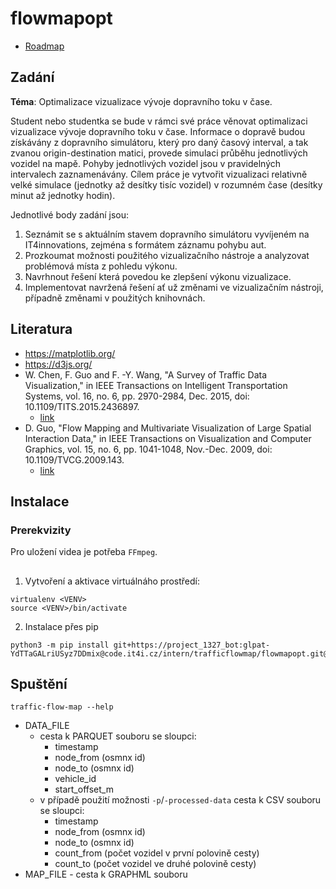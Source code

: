 # flowmapopt

* [Roadmap](../../wikis/Roadmap)

## Zadání
**Téma**: Optimalizace vizualizace vývoje dopravního toku v čase.

Student nebo studentka se bude v rámci své práce věnovat optimalizaci vizualizace vývoje dopravního toku v čase. Informace o dopravě budou získávány z dopravního simulátoru, který pro daný časový interval, a tak zvanou origin-destination matici, provede simulaci průběhu jednotlivých vozidel na mapě. Pohyby jednotlivých vozidel jsou v pravidelných intervalech zaznamenávány. Cílem práce je vytvořit vizualizaci relativně velké simulace (jednotky až desítky tisíc vozidel) v rozumném čase (desítky minut až jednotky hodin).

Jednotlivé body zadání jsou:
1.	Seznámit se s aktuálním stavem dopravního simulátoru vyvíjeném na IT4innovations, zejména s formátem záznamu pohybu aut.
2.	Prozkoumat možnosti použitého vizualizačního nástroje a analyzovat problémová místa z pohledu výkonu.
3.	Navrhnout řešení která povedou ke zlepšení výkonu vizualizace.
4.	Implementovat navržená řešení ať už změnami ve vizualizačním nástroji, případně změnami v použitých knihovnách.

## Literatura

* https://matplotlib.org/
* https://d3js.org/
* W. Chen, F. Guo and F. -Y. Wang, "A Survey of Traffic Data Visualization," in IEEE Transactions on Intelligent Transportation Systems, vol. 16, no. 6, pp. 2970-2984, Dec. 2015, doi: 10.1109/TITS.2015.2436897.
  * [link](https://ieeexplore.ieee.org/abstract/document/7120975?casa_token=SS_93qCqCkoAAAAA:HoxHGaz1nd4d4u_TCP7qhNqVbFyGSFSGeUl7hip1F0jfK0h17_CniYEfNoPmTdoi5fMxwAkiBnA)
* D. Guo, "Flow Mapping and Multivariate Visualization of Large Spatial Interaction Data," in IEEE Transactions on Visualization and Computer Graphics, vol. 15, no. 6, pp. 1041-1048, Nov.-Dec. 2009, doi: 10.1109/TVCG.2009.143.
  * [link](https://ieeexplore.ieee.org/abstract/document/5290710?casa_token=DC5BcbHVqmoAAAAA:R_xmPvuwNwrCzqfsHh90M3khegg0MxahsWsKT1UN7WGlf7LunyogQldebv8ZvKYtZWyi8h5UY9I)


## Instalace

### Prerekvizity

Pro uložení videa je potřeba `FFmpeg`.

##

1. Vytvoření a aktivace virtuálnáho prostředí:
```
virtualenv <VENV>
source <VENV>/bin/activate
```

2. Instalace přes pip
```
python3 -m pip install git+https://project_1327_bot:glpat-YdTTaGALriUSyz7DDmix@code.it4i.cz/intern/trafficflowmap/flowmapopt.git@dev 
```

## Spuštění
```
traffic-flow-map --help
```
* DATA_FILE
  * cesta k PARQUET souboru se sloupci:
    * timestamp
    * node_from (osmnx id)
    * node_to (osmnx id)
    * vehicle_id
    * start_offset_m 
  * v případě použití možnosti ```-p```/```-processed-data``` cesta k CSV souboru se sloupci:
    * timestamp
    * node_from (osmnx id)
    * node_to (osmnx id)
    * count_from (počet vozidel v první polovině cesty)
    * count_to (počet vozidel ve druhé polovině cesty)
* MAP_FILE - cesta k GRAPHML souboru


